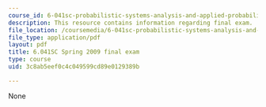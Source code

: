 ```yaml
---
course_id: 6-041sc-probabilistic-systems-analysis-and-applied-probability-fall-2013
description: This resource contains information regarding final exam.
file_location: /coursemedia/6-041sc-probabilistic-systems-analysis-and-applied-probability-fall-2013/3c8ab5eef0c4c049599cd89e0129389b_MIT6_041SCF13_final_s09.pdf
file_type: application/pdf
layout: pdf
title: 6.041SC Spring 2009 final exam
type: course
uid: 3c8ab5eef0c4c049599cd89e0129389b

---
```

None